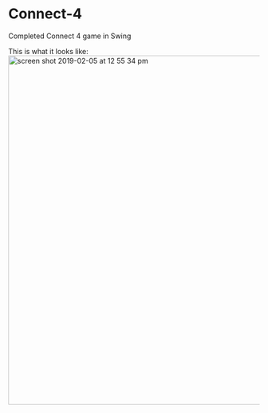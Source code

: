 # Connect-4
Completed Connect 4 game in Swing

This is what it looks like:
<img width="702" alt="screen shot 2019-02-05 at 12 55 34 pm" src="https://user-images.githubusercontent.com/3473945/52293638-5cec8f00-2945-11e9-9a9c-14f06972b772.png">
